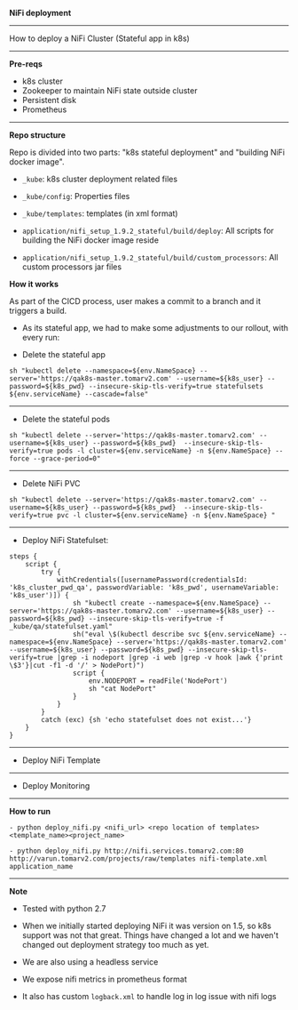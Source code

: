 
**NiFi deployment**
***

How to deploy a NiFi Cluster (Stateful app in k8s)
***

**Pre-reqs**
- k8s cluster
- Zookeeper to maintain NiFi state outside cluster
- Persistent disk
- Prometheus
***

**Repo structure**

Repo is divided into two parts: "k8s stateful deployment" and "building NiFi docker image".

- `_kube`: k8s cluster deployment related files

- `_kube/config`: Properties files

- `_kube/templates`: templates (in xml format)

- `application/nifi_setup_1.9.2_stateful/build/deploy`: All scripts for building the NiFi docker image reside 

- `application/nifi_setup_1.9.2_stateful/build/custom_processors`: All custom processors jar files



**How it works**

As part of the CICD process, user makes a commit to a branch and it triggers a build.

- As its stateful app, we had to make some adjustments to our rollout, with every run:

 - Delete the stateful app

```sh "kubectl delete --namespace=${env.NameSpace} --server='https://qak8s-master.tomarv2.com' --username=${k8s_user} --password=${k8s_pwd} --insecure-skip-tls-verify=true statefulsets ${env.serviceName} --cascade=false"```

***

-  Delete the stateful pods

```sh "kubectl delete --server='https://qak8s-master.tomarv2.com' --username=${k8s_user} --password=${k8s_pwd}  --insecure-skip-tls-verify=true pods -l cluster=${env.serviceName} -n ${env.NameSpace} --force --grace-period=0"```

***

- Delete NiFi PVC

```sh "kubectl delete --server='https://qak8s-master.tomarv2.com' --username=${k8s_user} --password=${k8s_pwd}  --insecure-skip-tls-verify=true pvc -l cluster=${env.serviceName} -n ${env.NameSpace} "```

***

- Deploy NiFi Statefulset:

```
steps {
    script {
        try {
            withCredentials([usernamePassword(credentialsId: 'k8s_cluster_pwd_qa', passwordVariable: 'k8s_pwd', usernameVariable: 'k8s_user')]) {
                sh "kubectl create --namespace=${env.NameSpace} --server='https://qak8s-master.tomarv2.com' --username=${k8s_user} --password=${k8s_pwd} --insecure-skip-tls-verify=true -f _kube/qa/statefulset.yaml"
                sh("eval \$(kubectl describe svc ${env.serviceName} --namespace=${env.NameSpace} --server='https://qak8s-master.tomarv2.com' --username=${k8s_user} --password=${k8s_pwd} --insecure-skip-tls-verify=true |grep -i nodeport |grep -i web |grep -v hook |awk {'print \$3'}|cut -f1 -d '/' > NodePort)")
                script {
                    env.NODEPORT = readFile('NodePort')
                    sh "cat NodePort"
                }
            }
        }
        catch (exc) {sh 'echo statefulset does not exist...'}
    }
}
```
***

- Deploy NiFi Template

***

- Deploy Monitoring

***

**How to run**

    - python deploy_nifi.py <nifi_url> <repo location of templates> <template_name><project_name>
    
    - python deploy_nifi.py http://nifi.services.tomarv2.com:80 http://varun.tomarv2.com/projects/raw/templates nifi-template.xml application_name

***
   
**Note**

- Tested with python 2.7
- When we initially started deploying NiFi it was version on 1.5, so k8s support was not that great.
Things have changed a lot and we haven't changed out deployment strategy too much as yet.

- We are also using a headless service

- We expose nifi metrics in prometheus format

- It also has custom `logback.xml` to handle log in log issue with nifi logs
